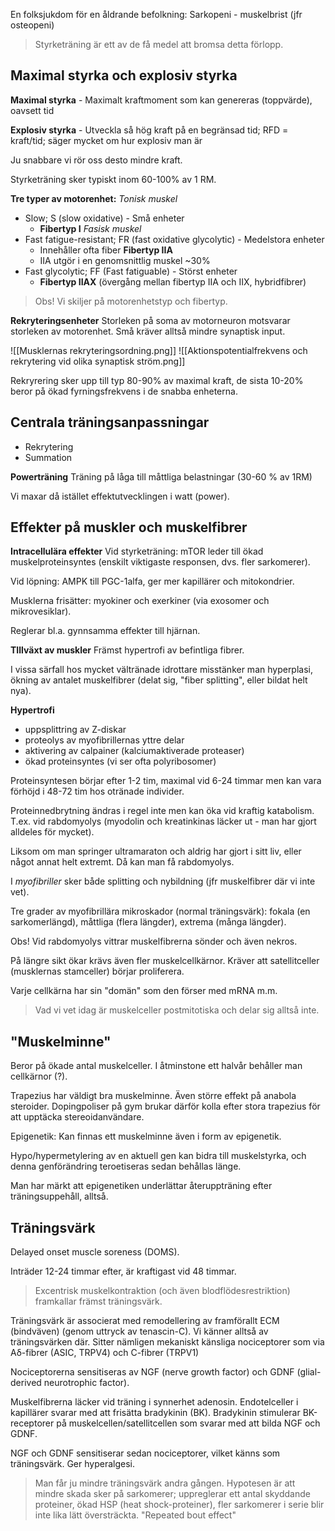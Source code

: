 En folksjukdom för en åldrande befolkning: Sarkopeni - muskelbrist (jfr osteopeni)

> Styrketräning är ett av de få medel att bromsa detta förlopp.

## Maximal styrka och explosiv styrka
**Maximal styrka** - Maximalt kraftmoment som kan genereras (toppvärde), oavsett tid

**Explosiv styrka** - Utveckla så hög kraft på en begränsad tid; RFD = kraft/tid; säger mycket om hur explosiv man är

Ju snabbare vi rör oss desto mindre kraft.

Styrketräning sker typiskt inom 60-100% av 1 RM.

**Tre typer av motorenhet:**
*Tonisk muskel*
- Slow; S (slow oxidative) - Små enheter
	- **Fibertyp I**
*Fasisk muskel*
- Fast fatigue-resistant; FR (fast oxidative glycolytic) - Medelstora enheter
	- Innehåller ofta fiber **Fibertyp IIA**
	- IIA utgör i en genomsnittlig muskel ~30%
- Fast glycolytic; FF (Fast fatiguable) - Störst enheter
	- **Fibertyp IIAX** (övergång mellan fibertyp IIA och IIX, hybridfibrer)

> Obs! Vi skiljer på motorenhetstyp och fibertyp.

**Rekryteringsenheter**
Storleken på soma av motorneuron motsvarar storleken av motorenhet. Små kräver alltså mindre synaptisk input.

![[Musklernas rekryteringsordning.png]]
![[Aktionspotentialfrekvens och rekrytering vid olika synaptisk ström.png]]

Rekryrering sker upp till typ 80-90% av maximal kraft, de sista 10-20% beror på ökad fyrningsfrekvens i de snabba enheterna.

## Centrala träningsanpassningar
- Rekrytering
- Summation

**Powerträning**
Träning på låga till måttliga belastningar (30-60 % av 1RM)

Vi maxar då istället effektutvecklingen i watt (power).

## Effekter på muskler och muskelfibrer
**Intracellulära effekter**
Vid styrketräning: mTOR leder till ökad muskelproteinsyntes (enskilt viktigaste responsen, dvs. fler sarkomerer).

Vid löpning: AMPK till PGC-1alfa, ger mer kapillärer och mitokondrier.

Musklerna frisätter: myokiner och exerkiner (via exosomer och mikrovesiklar).

Reglerar bl.a. gynnsamma effekter till hjärnan.

**TIllväxt av muskler**
Främst hypertrofi av befintliga fibrer.

I vissa särfall hos mycket vältränade idrottare misstänker man hyperplasi, ökning av antalet muskelfibrer (delat sig, "fiber splitting", eller bildat helt nya).

**Hypertrofi**
- uppsplittring av Z-diskar
- proteolys av myofibrillernas yttre delar
- aktivering av calpainer (kalciumaktiverade proteaser)
- ökad proteinsyntes (vi ser ofta polyribosomer)

Proteinsyntesen börjar efter 1-2 tim, maximal vid 6-24 timmar men kan vara förhöjd i 48-72 tim hos otränade individer.

Proteinnedbrytning ändras i regel inte men kan öka vid kraftig katabolism. T.ex. vid rabdomyolys (myodolin och kreatinkinas läcker ut - man har gjort alldeles för mycket).

Liksom om man springer ultramaraton och aldrig har gjort i sitt liv, eller något annat helt extremt. Då kan man få rabdomyolys.

I *myofibriller* sker både splitting och nybildning (jfr muskelfibrer där vi inte vet).

Tre grader av myofibrillära mikroskador (normal träningsvärk): fokala (en sarkomerlängd), måttliga (flera längder), extrema (många längder).

Obs! Vid rabdomyolys vittrar muskelfibrerna sönder och även nekros.

På längre sikt ökar krävs även fler muskelcellkärnor. Kräver att satellitceller (musklernas stamceller) börjar proliferera.

Varje cellkärna har sin "domän" som den förser med mRNA m.m.

> Vad vi vet idag är muskelceller postmitotiska och delar sig alltså inte.
## "Muskelminne"

Beror på ökade antal muskelceller. I åtminstone ett halvår behåller man cellkärnor (?).

Trapezius har väldigt bra muskelminne. Även större effekt på anabola steroider. Dopingpoliser på gym brukar därför kolla efter stora trapezius för att upptäcka stereoidanvändare.

Epigenetik: Kan finnas ett muskelminne även i form av epigenetik.

Hypo/hypermetylering av en aktuell gen kan bidra till muskelstyrka, och denna genförändring teroetiseras sedan behållas länge.

Man har märkt att epigenetiken underlättar återuppträning efter träningsuppehåll, alltså.
## Träningsvärk
Delayed onset muscle soreness (DOMS).

Inträder 12-24 timmar efter, är kraftigast vid 48 timmar.

> Excentrisk muskelkontraktion (och även blodflödesrestriktion) framkallar främst träningsvärk.

Träningsvärk är associerat med remodellering av framförallt ECM (bindväven) (genom uttryck av tenascin-C). Vi känner alltså av träningsvärken där. Sitter nämligen mekaniskt känsliga nociceptorer som via Aδ-fibrer (ASIC, TRPV4) och C-fibrer (TRPV1)

Nociceptorerna sensitiseras av NGF (nerve growth factor) och GDNF (glial-derived neurotrophic factor).

Muskelfibrerna läcker vid träning i synnerhet adenosin. Endotelceller i kapillärer svarar med att frisätta bradykinin (BK). Bradykinin stimulerar BK-receptorer på muskelcellen/satellitcellen som svarar med att bilda NGF och GDNF.

NGF och GDNF sensitiserar sedan nociceptorer, vilket känns som träningsvärk. Ger hyperalgesi.

> Man får ju mindre träningsvärk andra gången. Hypotesen är att mindre skada sker på sarkomerer; uppreglerar ett antal skyddande proteiner, ökad HSP (heat shock-proteiner), fler sarkomerer i serie blir inte lika lätt översträckta. "Repeated bout effect"
